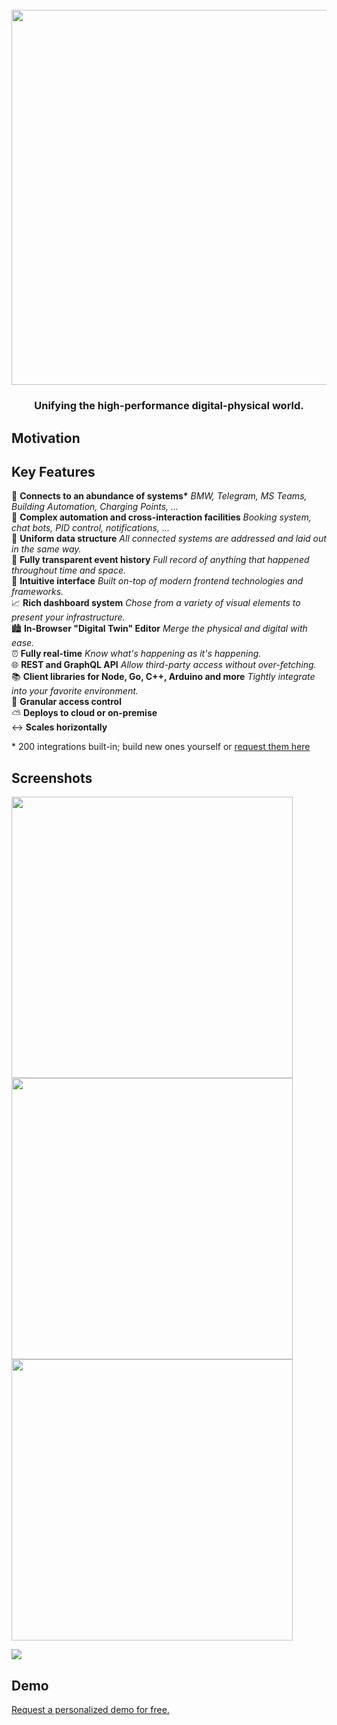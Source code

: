 <h1 align="center">
  <br>
  <a href="https://1src.tech"><img src="https://github.com/janhaa/one/blob/main/2_Logo%20Design%20Handout.png?raw=true" width="600"></a>
</h1>

<h3 align="center">
  Unifying the high-performance digital-physical world.
</h3>

## Motivation

## Key Features

:electric_plug: **Connects to an abundance of systems\*** _BMW, Telegram, MS Teams, Building Automation, Charging Points, ..._\
:brain: **Complex automation and cross-interaction facilities** _Booking system, chat bots, PID control, notifications, ..._\
:necktie: **Uniform data structure** _All connected systems are addressed and laid out in the same way._\
:floppy_disk: **Fully transparent event history** _Full record of anything that happened throughout time and space._\
:star_struck: **Intuitive interface** _Built on-top of modern frontend technologies and frameworks._\
:chart_with_upwards_trend: **Rich dashboard system** _Chose from a variety of visual elements to present your infrastructure._\
:cityscape: **In-Browser "Digital Twin" Editor** _Merge the physical and digital with ease._\
:alarm_clock: **Fully real-time** _Know what's happening as it's happening._\
:globe_with_meridians: **REST and GraphQL API** _Allow third-party access without over-fetching._\
:books: **Client libraries for Node, Go, C++, Arduino and more** _Tightly integrate into your favorite environment._\
:closed_lock_with_key: **Granular access control**\
:partly_sunny: **Deploys to cloud or on-premise**\
:left_right_arrow: **Scales horizontally**

\* 200 integrations built-in; build new ones yourself or [request them here](http://google.com)

## Screenshots
<kbd>
  <a href="https://github.com/janhaa/one/blob/main/thing_state.PNG"><img width="450" src="https://github.com/janhaa/one/blob/main/thing_state.PNG"></a>
</kbd>
<kbd>
  <a href="https://github.com/janhaa/one/blob/main/thing_state.PNG"><img width="450" src="https://github.com/janhaa/one/blob/main/parking_spaces.PNG"></a>
</kbd>  
<kbd>
  <a href="https://github.com/janhaa/one/blob/main/thing_state.PNG"><img width="450" src="https://github.com/janhaa/one/blob/main/booking.PNG"></a>
</kbd>

![](editor.gif)

## Demo
[Request a personalized demo for free.](http://google.com)

